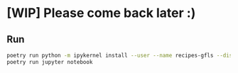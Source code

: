 # [WIP] Please come back later :)

## Run

```bash
poetry run python -m ipykernel install --user --name recipes-gfls --display-name "Recipes-GFLs"
poetry run jupyter notebook
```  
